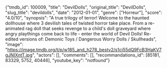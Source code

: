 {"tmdb_id": 100009, "title": "DevilDolls", "original_title": "DevilDolls", "slug_title": "devildolls", "date": "2012-01-01", "genre": ["Horreur"], "score": "4.0/10", "synopsis": "A true trilogy of terror! Welcome to the haunted dollhouse where 3 devilish tales of twisted horror take place. From a re-animated rag doll that seeks revenge to a child's doll graveyard where angry playthings come back to life - enter the world of Devil Dolls!  Re-edited versions of:  Demonic Toys /  Dangerous Worry Dolls /  Skullheads", "image": "https://image.tmdb.org/t/p/w185_and_h278_bestv2/s1cj55dQ9FcB3HaKV7gJNIXntT.jpg", "actors": [], "comments": [], "recommandations_id": [85181, 83329, 5752, 40446], "youtube_key": "notfound"}
